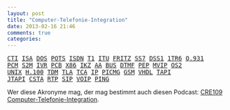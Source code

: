 ```yaml
---
layout: post
title: "Computer-Telefonie-Integration"
date: 2013-02-16 21:46
comments: true
categories: 
---
```

<pre><a href='http://de.wikipedia.org/wiki/Computer_Telephony_Integration'>CTI</a> <a href='http://de.wikipedia.org/wiki/Industry_Standard_Architecture'>ISA</a> <a href='http://de.wikipedia.org/wiki/MS-DOS'>DOS</a> <a href='http://de.wikipedia.org/wiki/Plain_old_telephone_service'>POTS</a> <a href='http://de.wikipedia.org/wiki/Integrated_Services_Digital_Network'>ISDN</a> <a href='http://de.wikipedia.org/wiki/Trunk_1'>T1</a> <a href='http://de.wikipedia.org/wiki/Internationale_Fernmeldeunion'>ITU</a> <a href='http://de.wikipedia.org/wiki/FRITZ!Box'>FRITZ</a> <a href='http://de.wikipedia.org/wiki/Signalling_System_7'>SS7</a> <a href='http://de.wikipedia.org/wiki/Digital_Subscriber_System_No._1'>DSS1</a> <a href='http://de.wikipedia.org/wiki/FTZ_1_TR_6'>1TR6</a> <a href='http://de.wikipedia.org/wiki/Q.931'>Q.931</a>
<a href='http://de.wikipedia.org/wiki/Puls-Code-ModulationA'>PCM</a> <a href='http://de.wikipedia.org/wiki/Prim%C3%A4rmultiplexanschluss'>S2M</a> <a href='http://de.wikipedia.org/wiki/Interactive_Voice_Response'>IVR</a> <a href='http://de.wikipedia.org/wiki/Leiterplatte'>PCB</a> <a href='http://de.wikipedia.org/wiki/X86-Prozessor'>X86</a> <a href='http://de.wikipedia.org/wiki/Impulskennzeichen'>IKZ</a> <a href='http://en.wikipedia.org/wiki/Automated_attendant'>AA</a> <a href='http://de.wikipedia.org/wiki/Bus_(Datenverarbeitung)'>BUS</a> <a href='http://de.wikipedia.org/wiki/Mehrfrequenzwahlverfahren'>DTMF</a> <a href='http://en.wikipedia.org/wiki/Packetized_Ensemble_Protocol'>PEP</a> <a href='http://en.wikipedia.org/wiki/Multi-Vendor_Integration_Protocol'>MVIP</a> <a href='http://de.wikipedia.org/wiki/OS/2'>OS2</a>
<a href='http://de.wikipedia.org/wiki/Unix'>UNIX</a> <a href='http://en.wikipedia.org/wiki/H.100_(computer_telephony)'>H.100</a> <a href='http://de.wikipedia.org/wiki/Multiplexverfahren'>TDM</a> <a href='http://de.wikipedia.org/wiki/Dreibuchstabenabk%C3%BCrzung'>TLA</a> <a href='http://en.wikipedia.org/wiki/Advanced_Telecommunications_Computing_Architecture'>TCA</a> <a href='http://de.wikipedia.org/wiki/Internet_Protocol'>IP</a> <a href='http://de.wikipedia.org/wiki/PICMG'>PICMG</a> <a href='http://de.wikipedia.org/wiki/Global_System_for_Mobile_Communications'>GSM</a> <a href='http://de.wikipedia.org/wiki/Very_High_Speed_Integrated_Circuit_Hardware_Description_Language'>VHDL</a> <a href='http://de.wikipedia.org/wiki/Telephony_Application_Programming_Interface'>TAPI</a>
<a href='http://de.wikipedia.org/wiki/Java_Telephony_API'>JTAPI</a> <a href='http://de.wikipedia.org/wiki/Computer_Telephony_Integration'>CSTA</a> <a href='http://de.wikipedia.org/wiki/Real-Time_Transport_Protocol'>RTP</a> <a href='http://de.wikipedia.org/wiki/Session_Initiation_Protocol'>SIP</a> <a href='http://de.wikipedia.org/wiki/IP-Telefonie'>VOIP</a> <a href='http://de.wikipedia.org/wiki/Ping_(Daten%C3%BCbertragung)'>PING</a>
</pre>

<p>Wer diese Akronyme mag, der mag bestimmt auch diesen Podcast:
<a href='http://cre.fm/cre109'>CRE109 Computer-Telefonie-Integration</a>.
</p>
